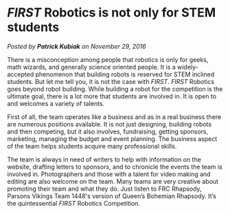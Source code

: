 # *FIRST* Robotics is not only for STEM students
*Posted by **Patrick Kubiak** on November 29, 2016*  

There is a misconception among people that robotics is only for geeks, math wizards, and generally science oriented people. It is a widely-accepted phenomenon that building robots is reserved for STEM inclined students. But let me tell you, it is not the case with *FIRST*. *FIRST* Robotics goes beyond robot building. While building a robot for the competition is the ultimate goal, there is a lot more that students are involved in. It is open to and welcomes a variety of talents.

First of all, the team operates like a business and as in a real business there are numerous positions available. It is not just designing, building robots and then competing, but it also involves, fundraising, getting sponsors, marketing, managing the budget and event planning. The business aspect of the team helps students acquire many professional skills.

The team is always in need of writers to help with information on the website, drafting letters to sponsors, and to chronicle the events the team is involved in. Photographers and those with a talent for video making and editing are also welcome on the team. Many teams are very creative about promoting their team and what they do. Just listen to FRC Rhapsody, Parsons Vikings Team 1448's version of Queen’s Bohemian Rhapsody. It’s the quintessential *FIRST* Robotics Competition.

<google-youtube
  video-id="NX2kR-L0w60"
  height="360px"
  width="100%"
  rel="0"
  start="0"
  autoplay="0">
</google-youtube>
